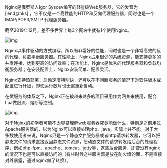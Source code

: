 Nginx是俄罗斯人Igor Sysoev编写的轻量级Web服务器，它的发音为 [ˈendʒɪnks] ，它不仅是一个高性能的HTTP和反向代理服务器，同时也是一个IMAP/POP3/SMTP 代理服务器。

截至2019年12月，差不多世界上每3个网站中就有1个使用Nginx。

![img](http://www.nginx.cn/wp-content/uploads/2019/12/4ffce04d92a4d6cb21c1494cdfcd6dc1.jpg)

Nginx以事件驱动的方式编写，所以有非常好的性能，同时也是一个非常高效的反向代理、负载平衡服务器。在性能上，Nginx占用很少的系统资源，能支持更多的并发连接，达到更高的访问效率；在功能上，Nginx是优秀的代理服务器和负载均衡服务器；在安装配置上，Nginx安装简单、配置灵活。

Nginx支持热部署，启动速度特别快，还可以在不间断服务的情况下对软件版本或配置进行升级，即使运行数月也无需重新启动。

在微服务的体系之下，Nginx正在被越来越多的项目采用作为网关来使用，配合Lua做限流、熔断等控制。

![img](http://www.nginx.cn/wp-content/uploads/2019/12/4ffce04d92a4d6cb21c1494cdfcd6dc1.png)

对于Nginx的初学者可能不太容易理解web服务器究竟能做什么，特别是之前用过Apache服务器的，以为Nginx可以直接处理php、java，实际上并不能。对于大多数使用者来说，Nginx只是一个静态文件服务器或者http请求转发器，它可以把静态文件的请求直接返回静态文件资源，把动态文件的请求转发给后台的处理程序，例如php-fpm、apache、tomcat、jetty等，这些后台服务，即使没有nginx的情况下也是可以直接访问的（有些时候这些服务器是放在防火墙的面，不是直接对外暴露，通过nginx做了转换）。